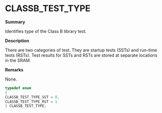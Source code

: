# CLASSB_TEST_TYPE

**Summary**

Identifies type of the Class B library test.

**Description**

There are two categories of test. They are startup tests (SSTs) and run-time tests (RSTs).
Test results for SSTs and RSTs are stored at separate locations in the SRAM.

**Remarks**

None.

```c
typedef enum
{
CLASSB_TEST_TYPE_SST = 0,
CLASSB_TEST_TYPE_RST = 1
} CLASSB_TEST_TYPE;
```

